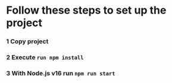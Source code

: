 # Follow these steps to set up the project 
### 1 Copy project
### 2 Execute ```run npm install```
### 3 With Node.js v16 run ```npm run start``` 